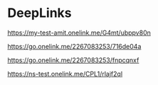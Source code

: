 # DeepLinks

https://my-test-amit.onelink.me/G4mt/ubppv80n

https://go.onelink.me/2267083253/716de04a

https://go.onelink.me/2267083253/fnpcqnxf

https://ns-test.onelink.me/CPL1/rlajf2ql
